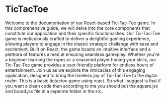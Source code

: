 # TicTacToe
Welcome to the documentation of our React-based Tic-Tac-Toe game.
In this comprehensive guide, we will delve into the core components that constitute our application and their specific functionalities.
Our Tic-Tac-Toe game is meticulously crafted to deliver a delightful gaming experience, allowing players to engage in the classic strategic challenge with ease and excitement. 
Built on React, the game boasts an intuitive interface and a plethora of features aimed at ensuring seamless gameplay.
Whether you're a beginner learning the ropes or a seasoned player honing your skills, our Tic-Tac-Toe game provides a user-friendly platform for endless hours of entertainment.
Join us as we explore the intricacies of this engaging application, designed to bring the timeless joy of Tic-Tac-Toe to the digital realm.
This is a basic tictactoe game using react.
So what i suggest is that if you want a clean code then according to me you should put the square.jsx and board.jsx file in a seperate folder in the src.
